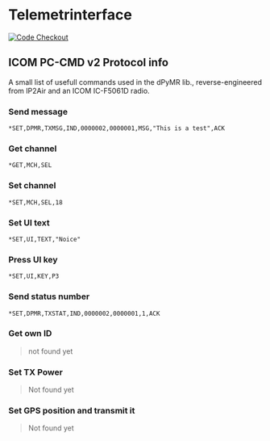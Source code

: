 # Telemetrinterface

[![Code Checkout](https://github.com/fred-corp/MSF_ICOM-Telemetrinterface/workflows/Code%20Checkout/badge.svg)](https://github.com/fred-corp/MSF_ICOM-Telemetrinterface/actions/workflows/checkout.yml)

## ICOM PC-CMD v2 Protocol info

A small list of usefull commands used in the dPyMR lib., reverse-engineered from IP2Air and an ICOM IC-F5061D radio.

### Send message

```*SET,DPMR,TXMSG,IND,0000002,0000001,MSG,"This is a test",ACK```

### Get channel

```*GET,MCH,SEL```

### Set channel

```*SET,MCH,SEL,18```

### Set UI text

```*SET,UI,TEXT,"Noice"```

### Press UI key

```*SET,UI,KEY,P3```

### Send status number

```*SET,DPMR,TXSTAT,IND,0000002,0000001,1,ACK```

### Get own ID

> not found yet

### Set TX Power

> Not found yet

### Set GPS position and transmit it

> Not found yet
